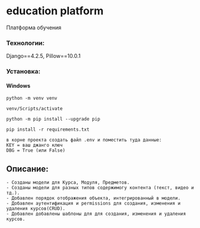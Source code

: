 # education platform
Платформа обучения  

### Технологии: 
Django==4.2.5, Pillow==10.0.1


### Установка: 
#### Windows
`python -m venv venv`

`venv/Scripts/activate`

`python -m pip install --upgrade pip`

`pip install -r requirements.txt`

`в корне проекта создать файл .env и поместить туда данные:`  
`KEY = ваш джанго ключ`  
`DBG = True (или False)`  

## Описание:  
`- Созданы модели для Курса, Модуля, Предметов.`  
`- Созданы модели для разных типов содержимогу контента (текст, видео и тд.).`  
`- Добавлен порядок отображения объекта, интегрированный в модели.`  
`- Добавлен аутентификация и permissions для создания, изменения и удаления курсов(CRUD).`  
`- Добавлен добавлены шаблоны для для создания, изменения и удаления курсов.`  
